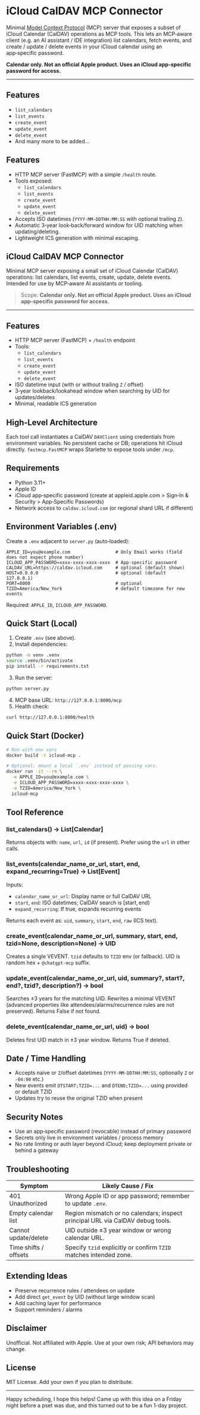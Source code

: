 # iCloud CalDAV MCP Connector

Minimal [Model Context Protocol](https://github.com/modelcontextprotocol) (MCP) server that exposes a subset of iCloud Calendar (CalDAV) operations as MCP tools. This lets an MCP‑aware client (e.g. an AI assistant / IDE integration) list calendars, fetch events, and create / update / delete events in your iCloud calendar using an app‑specific password.

**Calendar only. Not an official Apple product. Uses an iCloud app‑specific password for access.**

---

## Features

- `list_calendars`
- `list_events`
- `create_event`
- `update_event`
- `delete_event`
- And many more to be added...
  
## Features

- HTTP MCP server (FastMCP) with a simple `/health` route.
- Tools exposed:
  - `list_calendars`
  - `list_events`
  - `create_event`
  - `update_event`
  - `delete_event`
- Accepts ISO datetimes (`YYYY-MM-DDTHH:MM:SS` with optional trailing `Z`).
- Automatic 3‑year look‑back/forward window for UID matching when updating/deleting.
- Lightweight ICS generation with minimal escaping.

## iCloud CalDAV MCP Connector

Minimal MCP server exposing a small set of iCloud Calendar (CalDAV) operations: list calendars, list events, create, update, delete events. Intended for use by MCP‑aware AI assistants or tooling.

> Scope: **Calendar only. Not an official Apple product. Uses an iCloud app‑specific password for access.**

---

## Features

- HTTP MCP server (FastMCP) + `/health` endpoint
- Tools:
  - `list_calendars`
  - `list_events`
  - `create_event`
  - `update_event`
  - `delete_event`
- ISO datetime input (with or without trailing `Z` / offset)
- 3‑year lookback/lookahead window when searching by UID for updates/deletes
- Minimal, readable ICS generation

## High‑Level Architecture

Each tool call instantiates a CalDAV `DAVClient` using credentials from environment variables. No persistent cache or DB; operations hit iCloud directly. `fastmcp.FastMCP` wraps Starlette to expose tools under `/mcp`.

## Requirements

- Python 3.11+
- Apple ID
- iCloud app‑specific password (create at appleid.apple.com > Sign‑In & Security > App‑Specific Passwords)
- Network access to `caldav.icloud.com` (or regional shard URL if different)

## Environment Variables (.env)

Create a `.env` adjacent to `server.py` (auto‑loaded):

```.env
APPLE_ID=you@example.com                 # Only Email works (field does not expect phone number)
ICLOUD_APP_PASSWORD=xxxx-xxxx-xxxx-xxxx  # App-specific password
CALDAV_URL=https://caldav.icloud.com     # optional (default shown)
HOST=0.0.0.0                             # optional (default 127.0.0.1)
PORT=8000                                # optional
TZID=America/New_York                    # default timezone for new events
```

Required: `APPLE_ID`, `ICLOUD_APP_PASSWORD`.

## Quick Start (Local)

1. Create `.env` (see above).
2. Install dependencies:

```bash
python -m venv .venv
source .venv/bin/activate
pip install -r requirements.txt
```

3. Run the server:

```bash
python server.py
```

4. MCP base URL: `http://127.0.0.1:8000/mcp`
5. Health check:

```bash
curl http://127.0.0.1:8000/health
```

## Quick Start (Docker)

```bash
# Run with env vars
docker build -t icloud-mcp .

# Optional: mount a local `.env` instead of passing vars.
docker run -it --rm \
  -e APPLE_ID=you@example.com \
  -e ICLOUD_APP_PASSWORD=xxxx-xxxx-xxxx-xxxx \
  -e TZID=America/New_York \
  icloud-mcp
```

## Tool Reference

### list_calendars() -> List[Calendar]

Returns objects with: `name`, `url`, `id` (if present). Prefer using the `url` in other calls.

### list_events(calendar_name_or_url, start, end, expand_recurring=True) -> List[Event]

Inputs:

- `calendar_name_or_url`: Display name or full CalDAV URL
- `start`, `end`: ISO datetimes; CalDAV search is $[\text{start}, \text{end})$
- `expand_recurring`: If true, expands recurring events

Returns each event as: `uid`, `summary`, `start`, `end`, `raw` (ICS text).

### create_event(calendar_name_or_url, summary, start, end, tzid=None, description=None) -> UID

Creates a single VEVENT. `tzid` defaults to `TZID` env (or fallback). UID is random hex + `@chatgpt-mcp` suffix.

### update_event(calendar_name_or_url, uid, summary?, start?, end?, tzid?, description?) -> bool

Searches $\pm 3$ years for the matching UID. Rewrites a minimal VEVENT (advanced properties like attendees/alarms/recurrence rules are not preserved). Returns False if not found.

### delete_event(calendar_name_or_url, uid) -> bool

Deletes first UID match in $\pm 3$ year window. Returns True if deleted.

## Date / Time Handling

- Accepts naive or `Z`/offset datetimes (`YYYY-MM-DDTHH:MM:SS`, optionally `Z` or `-04:00` etc.)
- New events emit `DTSTART;TZID=...` and `DTEND;TZID=...` using provided or default TZID
- Updates try to reuse the original TZID when present

## Security Notes

- Use an app‑specific password (revocable) instead of primary password
- Secrets only live in environment variables / process memory
- No rate limiting or auth layer beyond iCloud; keep deployment private or behind a gateway

## Troubleshooting

| Symptom               | Likely Cause / Fix                                                             |
| --------------------- | ------------------------------------------------------------------------------ |
| 401 Unauthorized      | Wrong Apple ID or app password; remember to update `.env`.                     |
| Empty calendar list   | Region mismatch or no calendars; inspect principal URL via CalDAV debug tools. |
| Cannot update/delete  | UID outside $\pm 3$ year window or wrong calendar URL.                         |
| Time shifts / offsets | Specify `tzid` explicitly or confirm `TZID` matches intended zone.             |

## Extending Ideas

- Preserve recurrence rules / attendees on update
- Add direct `get_event` by UID (without large window scan)
- Add caching layer for performance
- Support reminders / alarms

## Disclaimer

Unofficial. Not affiliated with Apple. Use at your own risk; API behaviors may change.

## License

MIT License. Add your own if you plan to distribute.

---
Happy scheduling, I hope this helps! Came up with this idea on a Friday night before a pset was due, and this turned out to be a fun $1$-day project.
